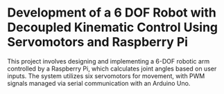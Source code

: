 # Development of a 6 DOF Robot with Decoupled Kinematic Control Using Servomotors and Raspberry Pi
This project involves designing and implementing a 6-DOF robotic arm controlled by a Raspberry Pi, which calculates joint angles based on user inputs. The system utilizes six servomotors for movement, with PWM signals managed via serial communication with an Arduino Uno.

